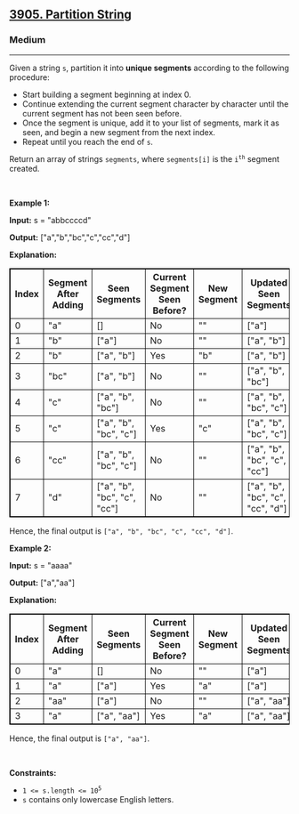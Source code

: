 <h2><a href="https://leetcode.com/problems/partition-string">3905. Partition String </a></h2><h3>Medium</h3><hr><p>Given a string <code>s</code>, partition it into <strong>unique segments</strong> according to the following procedure:</p>

<ul>
	<li>Start building a segment beginning at index 0.</li>
	<li>Continue extending the current segment character by character until the current segment has not been seen before.</li>
	<li>Once the segment is unique, add it to your list of segments, mark it as seen, and begin a new segment from the next index.</li>
	<li>Repeat until you reach the end of <code>s</code>.</li>
</ul>

<p>Return an array of strings <code>segments</code>, where <code>segments[i]</code> is the <code>i<sup>th</sup></code> segment created.</p>

<p>&nbsp;</p>
<p><strong class="example">Example 1:</strong></p>

<div class="example-block">
<p><strong>Input:</strong> <span class="example-io">s = &quot;abbccccd&quot;</span></p>

<p><strong>Output:</strong> <span class="example-io">[&quot;a&quot;,&quot;b&quot;,&quot;bc&quot;,&quot;c&quot;,&quot;cc&quot;,&quot;d&quot;]</span></p>

<p><strong>Explanation:</strong></p>

<table style="border: 1px solid black;">
	<tbody>
		<tr>
			<th style="border: 1px solid black;">Index</th>
			<th style="border: 1px solid black;">Segment After Adding</th>
			<th style="border: 1px solid black;">Seen Segments</th>
			<th style="border: 1px solid black;">Current Segment Seen Before?</th>
			<th style="border: 1px solid black;">New Segment</th>
			<th style="border: 1px solid black;">Updated Seen Segments</th>
		</tr>
		<tr>
			<td style="border: 1px solid black;">0</td>
			<td style="border: 1px solid black;">&quot;a&quot;</td>
			<td style="border: 1px solid black;">[]</td>
			<td style="border: 1px solid black;">No</td>
			<td style="border: 1px solid black;">&quot;&quot;</td>
			<td style="border: 1px solid black;">[&quot;a&quot;]</td>
		</tr>
		<tr>
			<td style="border: 1px solid black;">1</td>
			<td style="border: 1px solid black;">&quot;b&quot;</td>
			<td style="border: 1px solid black;">[&quot;a&quot;]</td>
			<td style="border: 1px solid black;">No</td>
			<td style="border: 1px solid black;">&quot;&quot;</td>
			<td style="border: 1px solid black;">[&quot;a&quot;, &quot;b&quot;]</td>
		</tr>
		<tr>
			<td style="border: 1px solid black;">2</td>
			<td style="border: 1px solid black;">&quot;b&quot;</td>
			<td style="border: 1px solid black;">[&quot;a&quot;, &quot;b&quot;]</td>
			<td style="border: 1px solid black;">Yes</td>
			<td style="border: 1px solid black;">&quot;b&quot;</td>
			<td style="border: 1px solid black;">[&quot;a&quot;, &quot;b&quot;]</td>
		</tr>
		<tr>
			<td style="border: 1px solid black;">3</td>
			<td style="border: 1px solid black;">&quot;bc&quot;</td>
			<td style="border: 1px solid black;">[&quot;a&quot;, &quot;b&quot;]</td>
			<td style="border: 1px solid black;">No</td>
			<td style="border: 1px solid black;">&quot;&quot;</td>
			<td style="border: 1px solid black;">[&quot;a&quot;, &quot;b&quot;, &quot;bc&quot;]</td>
		</tr>
		<tr>
			<td style="border: 1px solid black;">4</td>
			<td style="border: 1px solid black;">&quot;c&quot;</td>
			<td style="border: 1px solid black;">[&quot;a&quot;, &quot;b&quot;, &quot;bc&quot;]</td>
			<td style="border: 1px solid black;">No</td>
			<td style="border: 1px solid black;">&quot;&quot;</td>
			<td style="border: 1px solid black;">[&quot;a&quot;, &quot;b&quot;, &quot;bc&quot;, &quot;c&quot;]</td>
		</tr>
		<tr>
			<td style="border: 1px solid black;">5</td>
			<td style="border: 1px solid black;">&quot;c&quot;</td>
			<td style="border: 1px solid black;">[&quot;a&quot;, &quot;b&quot;, &quot;bc&quot;, &quot;c&quot;]</td>
			<td style="border: 1px solid black;">Yes</td>
			<td style="border: 1px solid black;">&quot;c&quot;</td>
			<td style="border: 1px solid black;">[&quot;a&quot;, &quot;b&quot;, &quot;bc&quot;, &quot;c&quot;]</td>
		</tr>
		<tr>
			<td style="border: 1px solid black;">6</td>
			<td style="border: 1px solid black;">&quot;cc&quot;</td>
			<td style="border: 1px solid black;">[&quot;a&quot;, &quot;b&quot;, &quot;bc&quot;, &quot;c&quot;]</td>
			<td style="border: 1px solid black;">No</td>
			<td style="border: 1px solid black;">&quot;&quot;</td>
			<td style="border: 1px solid black;">[&quot;a&quot;, &quot;b&quot;, &quot;bc&quot;, &quot;c&quot;, &quot;cc&quot;]</td>
		</tr>
		<tr>
			<td style="border: 1px solid black;">7</td>
			<td style="border: 1px solid black;">&quot;d&quot;</td>
			<td style="border: 1px solid black;">[&quot;a&quot;, &quot;b&quot;, &quot;bc&quot;, &quot;c&quot;, &quot;cc&quot;]</td>
			<td style="border: 1px solid black;">No</td>
			<td style="border: 1px solid black;">&quot;&quot;</td>
			<td style="border: 1px solid black;">[&quot;a&quot;, &quot;b&quot;, &quot;bc&quot;, &quot;c&quot;, &quot;cc&quot;, &quot;d&quot;]</td>
		</tr>
	</tbody>
</table>

<p>Hence, the final output is <code>[&quot;a&quot;, &quot;b&quot;, &quot;bc&quot;, &quot;c&quot;, &quot;cc&quot;, &quot;d&quot;]</code>.</p>
</div>

<p><strong class="example">Example 2:</strong></p>

<div class="example-block">
<p><strong>Input:</strong> <span class="example-io">s = &quot;aaaa&quot;</span></p>

<p><strong>Output:</strong> <span class="example-io">[&quot;a&quot;,&quot;aa&quot;]</span></p>

<p><strong>Explanation:</strong></p>

<table style="border: 1px solid black;">
	<tbody>
		<tr>
			<th style="border: 1px solid black;">Index</th>
			<th style="border: 1px solid black;">Segment After Adding</th>
			<th style="border: 1px solid black;">Seen Segments</th>
			<th style="border: 1px solid black;">Current Segment Seen Before?</th>
			<th style="border: 1px solid black;">New Segment</th>
			<th style="border: 1px solid black;">Updated Seen Segments</th>
		</tr>
		<tr>
			<td style="border: 1px solid black;">0</td>
			<td style="border: 1px solid black;">&quot;a&quot;</td>
			<td style="border: 1px solid black;">[]</td>
			<td style="border: 1px solid black;">No</td>
			<td style="border: 1px solid black;">&quot;&quot;</td>
			<td style="border: 1px solid black;">[&quot;a&quot;]</td>
		</tr>
		<tr>
			<td style="border: 1px solid black;">1</td>
			<td style="border: 1px solid black;">&quot;a&quot;</td>
			<td style="border: 1px solid black;">[&quot;a&quot;]</td>
			<td style="border: 1px solid black;">Yes</td>
			<td style="border: 1px solid black;">&quot;a&quot;</td>
			<td style="border: 1px solid black;">[&quot;a&quot;]</td>
		</tr>
		<tr>
			<td style="border: 1px solid black;">2</td>
			<td style="border: 1px solid black;">&quot;aa&quot;</td>
			<td style="border: 1px solid black;">[&quot;a&quot;]</td>
			<td style="border: 1px solid black;">No</td>
			<td style="border: 1px solid black;">&quot;&quot;</td>
			<td style="border: 1px solid black;">[&quot;a&quot;, &quot;aa&quot;]</td>
		</tr>
		<tr>
			<td style="border: 1px solid black;">3</td>
			<td style="border: 1px solid black;">&quot;a&quot;</td>
			<td style="border: 1px solid black;">[&quot;a&quot;, &quot;aa&quot;]</td>
			<td style="border: 1px solid black;">Yes</td>
			<td style="border: 1px solid black;">&quot;a&quot;</td>
			<td style="border: 1px solid black;">[&quot;a&quot;, &quot;aa&quot;]</td>
		</tr>
	</tbody>
</table>

<p>Hence, the final output is <code>[&quot;a&quot;, &quot;aa&quot;]</code>.</p>
</div>

<p>&nbsp;</p>
<p><strong>Constraints:</strong></p>

<ul>
	<li><code>1 &lt;= s.length &lt;= 10<sup>5</sup></code></li>
	<li><code>s</code> contains only lowercase English letters. </li>
</ul>
